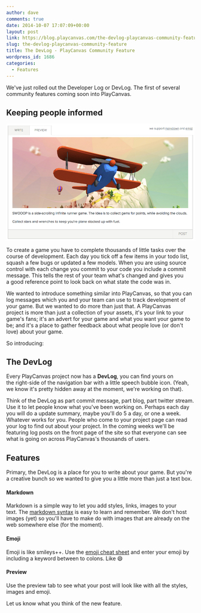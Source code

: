 ```yaml
---
author: dave
comments: true
date: 2014-10-07 17:07:09+00:00
layout: post
link: https://blog.playcanvas.com/the-devlog-playcanvas-community-feature/
slug: the-devlog-playcanvas-community-feature
title: The DevLog - PlayCanvas Community Feature
wordpress_id: 1686
categories:
  - Features
---
```


We've just rolled out the Developer Log or DevLog. The first of several community features coming soon into PlayCanvas.

## Keeping people informed

[![DevLog___Dashboard___swooop___PlayCanvas___3D_HTML5___WebGL_Game_Engine](/assets/media/DevLog___Dashboard___swooop___PlayCanvas___3D_HTML5___WebGL_Game_Engine.jpg)](/assets/media/DevLog___Dashboard___swooop___PlayCanvas___3D_HTML5___WebGL_Game_Engine.jpg)

To create a game you have to complete thousands of little tasks over the course of development. Each day you tick off a few items in your todo list, squash a few bugs or updated a few models. When you are using source control with each change you commit to your code you include a commit message. This tells the rest of your team what's changed and gives you a good reference point to look back on what state the code was in.

We wanted to introduce something similar into PlayCanvas, so that you can log messages which you and your team can use to track development of your game. But we wanted to do more than just that. A PlayCanvas project is more than just a collection of your assets, it's your link to your game's fans; it's an advert for your game and what you want your game to be; and it's a place to gather feedback about what people love (or don't love) about your game.

So introducing:

## **The DevLog**

Every PlayCanvas project now has a **DevLog**, you can find yours on the right-side of the navigation bar with a little speech bubble icon. (Yeah, we know it's pretty hidden away at the moment, we're working on that).

Think of the DevLog as part commit message, part blog, part twitter stream. Use it to let people know what you've been working on. Perhaps each day you will do a update summary, maybe you'll do 5 a day, or one a week. Whatever works for you. People who come to your project page can read your log to find out about your project. In the coming weeks we'll be featuring log posts on the front page of the site so that everyone can see what is going on across PlayCanvas's thousands of users.

## Features

Primary, the DevLog is a place for you to write about your game. But you're a creative bunch so we wanted to give you a little more than just a text box.

#### Markdown

Markdown is a simple way to let you add styles, links, images to your text. The [markdown syntax](http://daringfireball.net/projects/markdown/syntax) is easy to learn and remember. We don't host images (yet) so you'll have to make do with images that are already on the web somewhere else (for the moment).

#### Emoji

Emoji is like smileys++. Use the [emoji cheat sheet](www.emoji-cheat-sheet.com) and enter your emoji by including a keyword between to colons. Like :smile:

#### Preview

Use the preview tab to see what your post will look like with all the styles, images and emoji.

Let us know what you think of the new feature.
